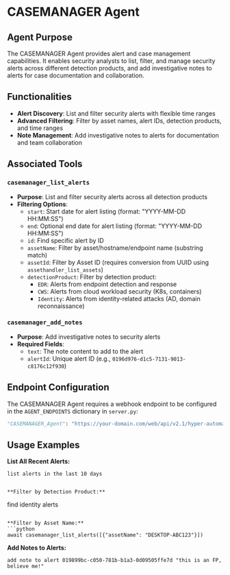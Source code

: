 # CASEMANAGER Agent

## Agent Purpose

The CASEMANAGER Agent provides alert and case management capabilities. It enables security analysts to list, filter, and manage security alerts across different detection products, and add investigative notes to alerts for case documentation and collaboration.

## Functionalities

- **Alert Discovery**: List and filter security alerts with flexible time ranges
- **Advanced Filtering**: Filter by asset names, alert IDs, detection products, and time ranges
- **Note Management**: Add investigative notes to alerts for documentation and team collaboration

## Associated Tools

### `casemanager_list_alerts`
- **Purpose**: List and filter security alerts across all detection products
- **Filtering Options**:
  - `start`: Start date for alert listing (format: "YYYY-MM-DD HH:MM:SS")
  - `end`: Optional end date for alert listing (format: "YYYY-MM-DD HH:MM:SS")
  - `id`: Find specific alert by ID
  - `assetName`: Filter by asset/hostname/endpoint name (substring match)
  - `assetId`: Filter by Asset ID (requires conversion from UUID using `assethandler_list_assets`)
  - `detectionProduct`: Filter by detection product:
    - `EDR`: Alerts from endpoint detection and response
    - `CWS`: Alerts from cloud workload security (K8s, containers)
    - `Identity`: Alerts from identity-related attacks (AD, domain reconnaissance)

### `casemanager_add_notes`
- **Purpose**: Add investigative notes to security alerts
- **Required Fields**:
  - `text`: The note content to add to the alert
  - `alertId`: Unique alert ID (e.g., `0196d976-d1c5-7131-9013-c8176c12f930`)

## Endpoint Configuration

The CASEMANAGER Agent requires a webhook endpoint to be configured in the `AGENT_ENDPOINTS` dictionary in `server.py`:

```python
"CASEMANAGER_Agent": "https://your-domain.com/web/api/v2.1/hyper-automate/webhook/v1/webhook/http/<WEBHOOK_URI>"
```

## Usage Examples

**List All Recent Alerts:**
```
list alerts in the last 10 days
```


```

**Filter by Detection Product:**
```
find identity alerts
```

**Filter by Asset Name:**
```python
await casemanager_list_alerts([{"assetName": "DESKTOP-ABC123"}])
```

**Add Notes to Alerts:**
```
add note to alert 019899bc-c050-781b-b1a3-0d09505ffe7d "this is an FP, believe me!"
```
